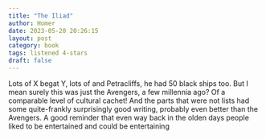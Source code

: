 ```yaml
---
title: "The Iliad"
author: Homer
date: 2023-05-20 20:26:15
layout: post
category: book
tags: listened 4-stars
draft: false
---
```


Lots of X begat Y, lots of and Petracliffs, he had 50 black ships too. But I mean surely this was just the Avengers, a few millennia ago? Of a comparable level of cultural cachet! And the parts that were not lists had some quite-frankly surprisingly good writing, probably even better than the Avengers. A good reminder that even way back in the olden days people liked to be entertained and could be entertaining
